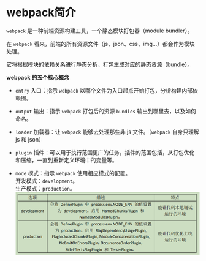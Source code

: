 # webpack简介

`webpack` 是一种前端资源构建工具，一个静态模块打包器（module bundler）。

在 `webpack` 看来，前端的所有资源文件（js、json、css、img...）都会作为模块处理。

它将根据模块的依赖关系进行静态分析，打包生成对应的静态资源（bundle）。

**webpack 的五个核心概念**

- `entry` 入口：指示 `webpack` 以哪个文件为入口起点开始打包，分析构建内部依赖图。

- `output` 输出：指示 `webpack` 打包后的资源 `bundles` 输出到哪里去，以及如何命名。

- `loader` 加载器：让 `webpack` 能够去处理那些非 js 文件。（`webpack` 自身只理解 js 和 json）

- `plugin` 插件：可以用于执行范围更广的任务，插件的范围包括，从打包优化和压缩，一直到重新定义环境中的变量等。

- `mode` 模式：指示 `webpack` 使用相应模式的配置。  
开发模式：`development`。  
生产模式：`production`。
![mode模式](./img/mode.png)
